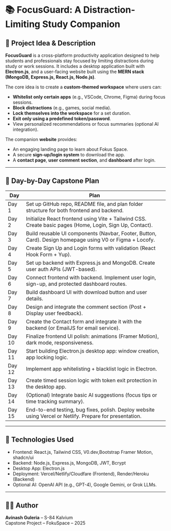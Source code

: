 # 📚 FocusGuard: A Distraction-Limiting Study Companion

## 🧠 Project Idea & Description

**FocusGuard** is a cross-platform productivity application designed to help students and professionals stay focused by limiting distractions during study or work sessions. It includes a desktop application built with **Electron.js**, and a user-facing website built using the **MERN stack (MongoDB, Express.js, React.js, Node.js)**.

The core idea is to create a **custom-themed workspace** where users can:
- **Whitelist only certain apps** (e.g., VSCode, Chrome, Figma) during focus sessions.
- **Block distractions** (e.g., games, social media).
- **Lock themselves into the workspace** for a set duration.
- **Exit only using a predefined token/password**.
- View personalized recommendations or focus summaries (optional AI integration).

The companion **website** provides:
- An engaging landing page to learn about Fokus Space.
- A secure **sign-up/login system** to download the app.
- A **contact page**, **user comment section**, and **dashboard** after login.

---

## 📅 Day-by-Day Capstone Plan

| Day | Plan |
|-----|------|
| Day 1 | Set up GitHub repo, README file, and plan folder structure for both frontend and backend. |
| Day 2 | Initialize React frontend using Vite + Tailwind CSS. Create basic pages (Home, Login, Sign Up, Contact). |
| Day 3 | Build reusable UI components (Navbar, Footer, Button, Card). Design homepage using V0 or Figma + Locofy. |
| Day 4 | Create Sign Up and Login forms with validation (React Hook Form + Yup). |
| Day 5 | Set up backend with Express.js and MongoDB. Create user auth APIs (JWT-based). |
| Day 6 | Connect frontend with backend. Implement user login, sign-up, and protected dashboard routes. |
| Day 7 | Build dashboard UI with download button and user details. |
| Day 8 | Design and integrate the comment section (Post + Display user feedback). |
| Day 9 | Create the Contact form and integrate it with the backend (or EmailJS for email service). |
| Day 10 | Finalize frontend UI polish: animations (Framer Motion), dark mode, responsiveness. |
| Day 11 | Start building Electron.js desktop app: window creation, app locking logic. |
| Day 12 | Implement app whitelisting + blacklist logic in Electron. |
| Day 13 | Create timed session logic with token exit protection in the desktop app. |
| Day 14 | (Optional) Integrate basic AI suggestions (focus tips or time tracking summary). |
| Day 15 | End-to-end testing, bug fixes, polish. Deploy website using Vercel or Netlify. Prepare for presentation. |

---

## 🚀 Technologies Used

- Frontend: React.js, Tailwind CSS, V0.dev,Bootstrap Framer Motion, shadcn/ui  
- Backend: Node.js, Express.js, MongoDB, JWT, Bcrypt  
- Desktop App: Electron.js  
- Deployment: Vercel/Netlify/Cloudfare (Frontend), Render/Heroku (Backend)  
- Optional AI: OpenAI API (e.g., GPT-4), Google Gemini, or Grok LLMs.

---

## 👨‍💻 Author

**Avinash Guleria** – S-84 Kalvium  
Capstone Project – FokuSpace – 2025